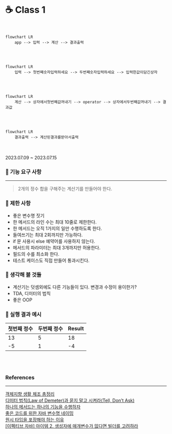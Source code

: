 # ☕ Class 1


<br>


```mermaid
flowchart LR
    app --> 입력 --> 계산 --> 결과출력
```

<br>
<br>

```mermaid
flowchart LR
    입력 --> 첫번째숫자입력하세요 --> 두번째숫자입력하세요 --> 입력한값이담긴상자
```

<br>
<br>

```mermaid
flowchart LR
    계산 --> 상자에서첫번째값꺼내기 --> operator --> 상자에서두번째값꺼내기 --> 결과값
```

<br>
<br>

```mermaid
flowchart LR
    결과출력 --> 계산된결과를받아서출력
```




<br>
<br>
2023.07.09 ~ 2023.07.15

### 🎯  기능 요구 사항

---

> 2개의 정수 합을 구해주는 계산기를 만들어야 한다.
>

### 🚀 제한 사항

- 좋은 변수명 짓기
- 한 메서드의 라인 수는 최대 10줄로 제한한다.
- 한 메서드는 오직 1가지의 일만 수행하도록 한다.
- 들여쓰기는 최대 2회까지만 가능하다.
- if 문 사용시 else 예약어를 사용하지 않는다.
- 메서드의 파라미터는 최대 3개까지만 허용한다.
- 필드의 수를 최소화 한다.
- 테스트 케이스도 직접 만들어 통과시킨다.

### 🤔 생각해 볼 것들

- 계산기는 덧셈외에도 다른 기능들이 있다. 변경과 수정이 용이한가?
- TDA, 디미터의 법칙
- 좋은 OOP

### 🧮 실행 결과 예시

| 첫번째 정수 | 두번째 정수 | Result |
| --- | --- | --- |
| 13 | 5 | 18 |
| -5 | 1 | -4 |

<br>
<br>

### References

---

[객체지향 생활 체조 총정리](https://developerfarm.wordpress.com/2012/02/03/object_calisthenics_summary/)<br>
[디미터 법칙(Law of Demeter)과 묻지 말고 시켜라(Tell, Don’t Ask)](https://prohannah.tistory.com/204)<br>
[하나의 메서드는 하나의 기능을 수행하자](https://tecoble.techcourse.co.kr/post/2020-05-10-single-job-method/)<br>
[좋은 코드를 위한 자바 변수명 네이밍](https://tecoble.techcourse.co.kr/post/2020-04-24-variable_naming/)<br>
[원시 타입을 포장해야 하는 이유](https://tecoble.techcourse.co.kr/post/2020-05-29-wrap-primitive-type/)<br>
[[이펙티브 자바] 아이템 2. 생성자에 매개변수가 많다면 빌더를 고려하라](https://velog.io/@lychee/이펙티브-자바-아이템-2.-생성자에-매개변수가-많다면-빌더를-고려하라)<br>